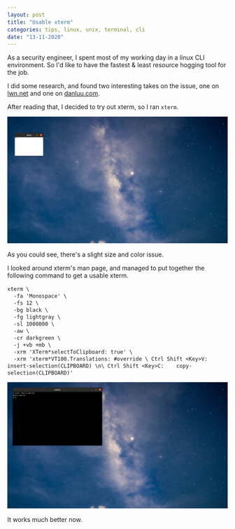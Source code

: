 ```yaml
---
layout: post
title: "Usable xterm"
categories: tips, linux, unix, terminal, cli
date: "13-11-2020"
---
```


As a security engineer, I spent most of my working day in a linux CLI environment. So I'd like to have the fastest & least resource hogging tool for the job.

I did some research, and found two interesting takes on the issue, one on [lwn.net](https://lwn.net/Articles/751763/) and one on [danluu.com](https://danluu.com/term-latency/).

After reading that, I decided to try out xterm, so I ran `xterm`.

![Too bright, too small](images/no_arg_xterm.png)

As you could see, there's a slight size and color issue.

I looked around xterm's man page, and managed to put together the following command to get a usable xterm.

```
xterm \
  -fa 'Monospace' \
  -fs 12 \
  -bg black \
  -fg lightgray \
  -sl 1000000 \
  -aw \
  -cr darkgreen \
  -j +vb +mb \
  -xrm 'XTerm*selectToClipboard: true' \
  -xrm 'xterm*VT100.Translations: #override \ Ctrl Shift <Key>V:    insert-selection(CLIPBOARD) \n\ Ctrl Shift <Key>C:    copy-selection(CLIPBOARD)'
```

![Just right](images/arg_xterm.png)

It works much better now.
